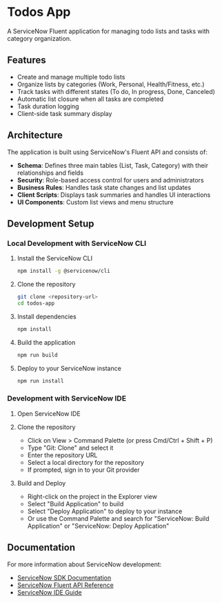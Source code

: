 # Todos App

A ServiceNow Fluent application for managing todo lists and tasks with category organization.

## Features

- Create and manage multiple todo lists
- Organize lists by categories (Work, Personal, Health/Fitness, etc.)
- Track tasks with different states (To do, In progress, Done, Canceled)
- Automatic list closure when all tasks are completed
- Task duration logging
- Client-side task summary display

## Architecture

The application is built using ServiceNow's Fluent API and consists of:

- **Schema**: Defines three main tables (List, Task, Category) with their relationships and fields
- **Security**: Role-based access control for users and administrators
- **Business Rules**: Handles task state changes and list updates
- **Client Scripts**: Displays task summaries and handles UI interactions
- **UI Components**: Custom list views and menu structure

## Development Setup

### Local Development with ServiceNow CLI

1. Install the ServiceNow CLI
   ```bash
   npm install -g @servicenow/cli
   ```

2. Clone the repository
   ```bash
   git clone <repository-url>
   cd todos-app
   ```

3. Install dependencies
   ```bash
   npm install
   ```

4. Build the application
   ```bash
   npm run build
   ```

5. Deploy to your ServiceNow instance
   ```bash
   npm run install
   ```

### Development with ServiceNow IDE

1. Open ServiceNow IDE

2. Clone the repository
   - Click on View > Command Palette (or press Cmd/Ctrl + Shift + P)
   - Type "Git: Clone" and select it
   - Enter the repository URL
   - Select a local directory for the repository
   - If prompted, sign in to your Git provider

3. Build and Deploy
   - Right-click on the project in the Explorer view
   - Select "Build Application" to build
   - Select "Deploy Application" to deploy to your instance
   - Or use the Command Palette and search for "ServiceNow: Build Application" or "ServiceNow: Deploy Application"

## Documentation

For more information about ServiceNow development:
- [ServiceNow SDK Documentation](https://www.servicenow.com/docs/bundle/yokohama-application-development/page/build/servicenow-sdk/concept/servicenow-sdk-landing.html)
- [ServiceNow Fluent API Reference](https://www.servicenow.com/docs/bundle/yokohama-application-development/page/build/servicenow-sdk/reference/servicenow-fluent-api-reference.html)
- [ServiceNow IDE Guide](https://www.servicenow.com/docs/bundle/yokohama-application-development/page/build/servicenow-ide/concept/servicenow-ide-landing.html)
